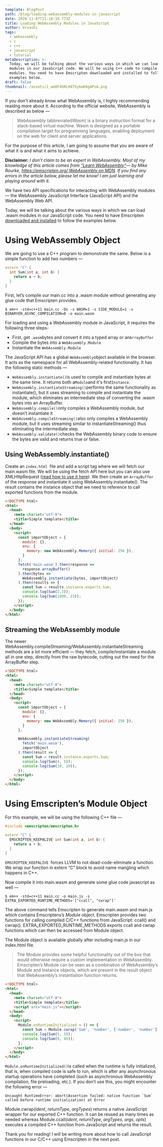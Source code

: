 ```yaml
---
template: BlogPost
path: /blog/loading-webassembly-modules-in-javascript
date: 2020-11-07T11:18:10.773Z
title: Loading WebAssembly Modules in JavaScript
author: Urvashi
tags:
  - webassembly
  - c
  - c++
  - javascript
  - tutorial
metaDescription: >-
  Today, we will be talking about the various ways in which we can load .wasm
  modules in our JavaScript code. We will be using C++ code to compile .wasm
  modules. You need to have Emscripten downloaded and installed to follow the
  examples below.
draft: false
thumbnail: /assets/1_wm8F4bRLH4TXykwK6gAPoA.png
---
```

If you don't already know what WebAssembly is, I highly recommending reaidng more about it. According to the official website, WebAssembly is described as below —

> WebAssembly (abbreviated*Wasm*) is a binary instruction format for a stack-based virtual machine. Wasm is designed as a portable compilation target for programming languages, enabling deployment on the web for client and server applications.

For the purpose of this article, I am going to assume that you are aware of what it is and what it aims to achieve.

**Disclaimer:** *I don’t claim to be an expert in WebAssembly. Most of my knowledge of this article comes from [“Learn WebAssembly”](https://www.packtpub.com/product/learn-webassembly/9781788997379)— by Mike Rourke, <https://emscripten.org/>,[WebAssembly on MDN](https://developer.mozilla.org/en-US/docs/WebAssembly). If you find any errors in the article below, please let me know! I am just learning and playing around with it.*

We have two API specifications for interacting with WebAssembly modules — the WebAssembly JavaScript Interface (JavaScript API) and the WebAssembly Web API.

Today, we will be talking about the various ways in which we can load .wasm modules in our JavaScript code. You need to have Emscripten [downloaded and installed](https://emscripten.org/docs/getting_started/downloads.html#) to follow the examples below.

# Using WebAssembly Object

We are going to use a C++ program to demonstrate the same. Below is a simple function to add two numbers —

```cpp
extern "C" {
  int Sum(int a, int b) {
    return a + b;
  }
}
```

First, let’s compile our main.cc into a .wasm module without generating any glue code that Emscripten provides.

`$ em++ -std=c++11 main.cc -Os -s WASM=1 -s SIDE_MODULE=1 -s BINARYEN_ASYNC_COMPILATION=0 -o main.wasm`

For loading and using a WebAssembly module in JavaScript, it requires the following three steps-

* First, get `.wasm`bytes and convert it into a typed array or an`ArrayBuffer`
* Compile the bytes into a `WebAssembly.Module`
* Instantiate the `WebAssembly.Module`

The JavaScript API has a global `WebAssembly`object available in the browser. It acts as the namespace for all WebAssembly-related functionality. It has the following static methods —

* `WebAssembly.instantiate()`is used to compile and instantiate bytes at the same time. It returns both a`Module`and it's first`Instance`.
* `WebAssembly.instantiateStreaming()`performs the same functionality as instantiate(), but it uses streaming to compile and instantiate the module, which eliminates an intermediate step of converting the .wasm bytes into an ArrayBuffer.
* `WebAssembly.compile()`only compiles a WebAssembly module, but doesn’t instantiate it
* `WebAssembly.compileStreaming()`also only compiles a WebAssembly module, but it uses streaming similar to instantiateStreaming() thus eliminating the intermediate step.
* `WebAssembly.validate()`checks the WebAssembly binary code to ensure the bytes are valid and returns true or false.

## Using WebAssembly.instantiate()

Create an `index.html `file and add a script tag where we will fetch our main.wasm file. We will be using the fetch API here but you can also use XMLHttpRequest ([read how to use it here](https://developer.mozilla.org/en-US/docs/WebAssembly/Loading_and_running)). We then create an `ArrayBuffer `of the response and instantiate it using WebAssembly.instantiate(). The result contains the instance object that we need to reference to call exported functions from the module.

```html
<!DOCTYPE html>
<html>
  <head>
    <meta charset="utf-8">
    <title>Simple template</title>
  </head>
  <body>
    <script>
      const importObject = {
        module: {},
        env: {
          memory: new WebAssembly.Memory({ initial: 256 }),
        }
      };
      fetch('main.wasm').then(response =>
        response.arrayBuffer()
      ).then(bytes =>
        WebAssembly.instantiate(bytes, importObject)
      ).then(results => {
        const Sum = results.instance.exports.Sum;
        console.log(Sum(2,3));
        console.log(Sum(1000, 23));
      });
    </script>
  </body>
</html>
```

## Streaming the WebAssembly module

The newer WebAssembly.compileStreaming/WebAssembly.instantiateStreaming methods are a lot more efficient — they fetch, compile/instantiate a module all in one step, directly from the raw bytecode, cutting out the need for the ArrayBuffer step.

```html
<!DOCTYPE html>
<html>
  <head>
    <meta charset="utf-8">
    <title>Simple template</title>
  </head>
  <body>
    <script>
      const importObject = {
        module: {},
        env: {
          memory: new WebAssembly.Memory({ initial: 256 }),
        }
      };

      WebAssembly.instantiateStreaming(
        fetch('main.wasm'),
        importObject
      ).then(result => {
        const Sum = result.instance.exports.Sum;
        console.log(Sum(4, 5));
        console.log(Sum(10, 10));
      });
    </script>
  </body>
</html>
```

# Using Emscripten’s Module Object

For this example, we will be using the following C++ file —

```cpp
#include <emscripten/emscripten.h>

extern "C" {
  EMSCRIPTEN_KEEPALIVE int Sum(int a, int b) {
    return a + b;
  }
}
```

`EMSCRIPTEN_KEEPALIVE `forces LLVM to not dead-code-eliminate a function. We wrap our function in extern “C” block to avoid name mangling which happens in C++.

Now compile it into main.wasm and generate some glue code javascript as well —

`$ em++ -std=c++11 main.cc -o main.js -s EXTRA_EXPORTED_RUNTIME_METHODS='["ccall", "cwrap"]'`

The above command tells Emscripten to generate main.wasm and main.js which contains Emscriptens’s *Module* object. Emscripten provides two functions for calling compiled C/C++ functions from JavaScript: ccall() and cwrap(). EXTRA_EXPORTED_RUNTIME_METHODS exports ccall and cwrap functions which can then be accessed from Module object.

The Module object is available globally after including main.js in our index.html file.

> The Module provides some helpful functionality out of the box that would otherwise require a custom implementation in WebAssembly. Emscripten’s Module can be seen as a combination of WebAssembly’s Module and Instance objects, which are present in the result object that WebAssembly’s instantiation function returns.

```html
<!DOCTYPE html>
<html>
  <head>
    <meta charset="utf-8">
    <title>Simple template</title>
    <script src="main.js"></script>
  </head>
  <body>
    <script>
      Module.onRuntimeInitialized = () => {
        const Sum = Module.cwrap('Sum', 'number', ['number', 'number']);
        console.log(Sum(5, 5));
        console.log(Sum(0, 45));
      };
    </script>
  </body>
</html>
```

`Module.onRuntimeInitialized()`is called when the runtime is fully initialized, that is, when compiled code is safe to run, which is after any asynchronous startup operations have completed (such as asynchronous WebAssembly compilation, file preloading, etc.). If you don’t use this, you might encounter the following error —

``Uncaught RuntimeError: abort(Assertion failed: native function `Sum` called before runtime initialization) at Error``

Module.cwrap(*ident*, *returnType*, *argTypes*) returns a native JavaScript wrapper for our exported C++ function. It can be reused as many times as needed whereas Module.ccall(*ident*, *returnType*, *argTypes*, *args*, *opts*) executes a compiled C++ function from JavaScript and returns the result.

Thank you for reading! I will be writing more about how to call JavaScript functions in our C/C++ using Emscripten in the next post.
